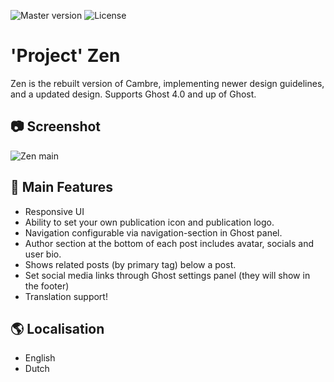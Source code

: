![Master version](https://img.shields.io/github/package-json/v/SpookThemes/zen-ghost-theme/master?style=flat-square)
![License](https://img.shields.io/github/license/SpookThemes/zen-ghost-theme?style=flat-square)

# 'Project' Zen
Zen is the rebuilt version of Cambre, implementing newer design guidelines, and a updated design. Supports Ghost 4.0 and up of Ghost.

## 📷 Screenshot
![Zen main](https://github.com/SpookThemes/zen-ghost-theme/raw/master/assets/screenshot-desktop.png)

## 📃 Main Features
- Responsive UI
- Ability to set your own publication icon and publication logo.
- Navigation configurable via navigation-section in Ghost panel.
- Author section at the bottom of each post includes avatar, socials and user bio.
- Shows related posts (by primary tag) below a post.
- Set social media links through Ghost settings panel (they will show in the footer)
- Translation support!

## 🌎 Localisation
- English
- Dutch